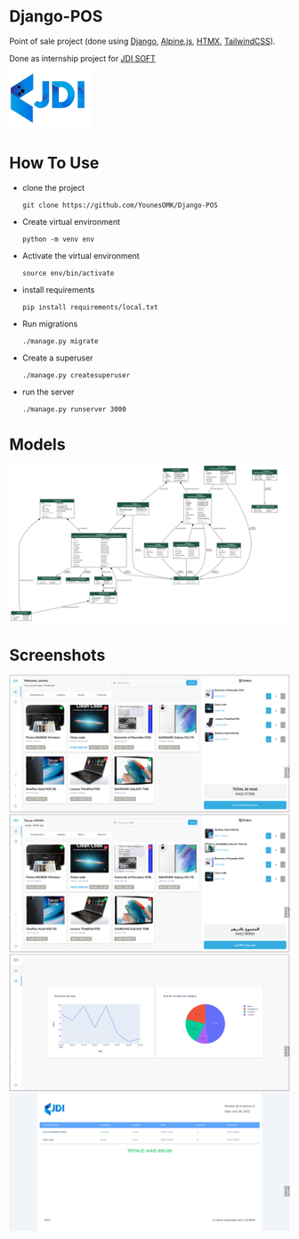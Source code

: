 # Django-POS
Point of sale project (done using [Django](https://github.com/django/django), [Alpine.js](https://github.com/alpinejs/alpine), [HTMX](https://github.com/bigskysoftware/htmx), [TailwindCSS](https://github.com/tailwindlabs/tailwindcss)).

Done as internship project for [JDI SOFT](https://jdi-soft.com/)  
[![JDI SOFT logo](apps/theme/static/images/logo.png)](https://jdi-soft.com/)

# How To Use

- clone the project
  ```
  git clone https://github.com/YounesOMK/Django-POS
  ```
- Create virtual environment
  ```
  python -m venv env
  ```
- Activate the virtual environment
  ```
  source env/bin/activate
  ```
- install requirements
  ```
  pip install requirements/local.txt 
  ```
- Run migrations
  ```
  ./manage.py migrate
  ```
- Create a superuser
  ```
  ./manage.py createsuperuser
  ```
- run the server
  ```
  ./manage.py runserver 3000
  ```
# Models
![Models](/screenshots/models.png)

# Screenshots
![English home page](/screenshots/home_page_en.png)  
![Arabic home page](/screenshots/home_page_ar.png)  
![English stats page](/screenshots/stats_en.png)  
![French inovice page](/screenshots/inovice_fr.png)








